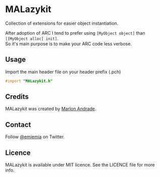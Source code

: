 MALazykit
=========

Collection of extensions for easier object instantiation.

After adoption of ARC I tend to prefer using `[MyObject object]` than `[[MyObject alloc] init]`.  
So it's main purpose is to make your ARC code less verbose. 

## Usage

Import the main header file on your header prefix (.pch)

``` objective-c
#import "MALazykit.h"
```

## Credits

MALazykit was created by [Marlon Andrade](https://github.com/marlonandrade/).

## Contact

Follow [@emiemia](https://twitter.com/emiemia) on Twitter.

## Licence

MALazykit is available under MIT licence. See the LICENCE file for more info.
